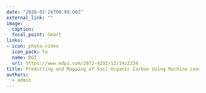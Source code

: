 ```yaml
---
date: "2020-02-24T00:00:00Z"
external_link: ""
image:
  caption: 
  focal_point: Smart
links:
- icon: photo-video
  icon_pack: fa
  name: DOI
  url: https://www.mdpi.com/2072-4292/12/14/2234
title: Predicting and Mapping of Soil Organic Carbon Using Machine Learning Algorithms in Northern Iran
authors: 
  - admin
---
```

